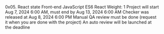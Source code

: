 0x05. React state
Front-end
JavaScript
ES6
React
 Weight: 1
 Project will start Aug 7, 2024 6:00 AM, must end by Aug 13, 2024 6:00 AM
 Checker was released at Aug 8, 2024 6:00 PM
 Manual QA review must be done (request it when you are done with the project)
 An auto review will be launched at the deadline
